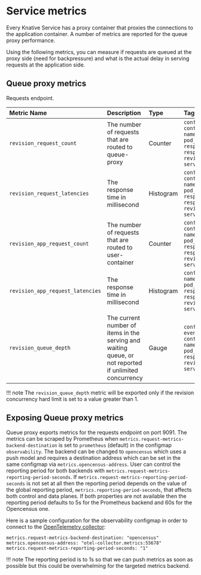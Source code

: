 # Service metrics

Every Knative Service has a proxy container that proxies the connections to the application container. A number of metrics are reported for the queue proxy performance.

Using the following metrics, you can measure if requests are queued at the proxy side (need for backpressure) and what is the actual delay in serving requests at the application side.

## Queue proxy metrics

Requests endpoint.

| Metric Name | Description | Type | Tags | Unit | Status |
|:-|:-|:-|:-|:-|:-|
| ```revision_request_count``` | The number of requests that are routed to queue-proxy | Counter | ```configuration_name```<br>```container_name```<br>```namespace_name```<br>```pod_name```<br>```response_code```<br>```response_code_class```<br>```revision_name```<br>```service_name``` | Dimensionless | Stable |
| ```revision_request_latencies``` | The response time in millisecond | Histogram | ```configuration_name```<br>```container_name```<br>```namespace_name```<br>```pod_name```<br>```response_code```<br>```response_code_class```<br>```revision_name```<br>```service_name``` |  Milliseconds | Stable |
| ```revision_app_request_count``` | The number of requests that are routed to user-container | Counter | ```configuration_name```<br>```container_name```<br>```namespace_name```<br>```pod_name```<br>```response_code```<br>```response_code_class```<br>```revision_name```<br>```service_name``` | Dimensionless | Stable |
| ```revision_app_request_latencies``` | The response time in millisecond |  Histogram | ```configuration_name```<br>```namespace_name```<br>```pod_name```<br>```response_code```<br>```response_code_class```<br>```revision_name```<br>```service_name``` | Milliseconds | Stable |
| ```revision_queue_depth``` | The current number of items in the serving and waiting queue, or not reported if unlimited concurrency | Gauge | ```configuration_name```<br>```event-display```<br>```container_name```<br>```namespace_name```<br>```pod_name```<br>```response_code_class```<br>```revision_name```<br>```service_name``` | Dimensionless | Stable |

!!! note
    The `revision_queue_depth` metric will be exported only if the revision concurrency hard limit is set to a value greater than 1.

## Exposing Queue proxy metrics

Queue proxy exports metrics for the requests endpoint on port 9091. The metrics can be scraped by Prometheus when `metrics.request-metrics-backend-destination` is set to `prometheus` (default) in the configmap `observability`. The backend can be changed to `opencensus` which uses a push model and requires a destination
address which can be set in the same configmap via `metrics.opencensus-address`. User can control the reporting period for both backends with
`metrics.request-metrics-reporting-period-seconds`. If `metrics.request-metrics-reporting-period-seconds` is not set at all then the reporting period depends on the value of the global reporting period, `metrics.reporting-period-seconds`, that affects both control and data planes. If both properties are not available then the reporting period defaults to 5s for the Prometheus backend and 60s for the Opencensus one.

Here is a sample configuration for the observability configmap in order to connect to the [OpenTelemetry collector](../../observability/metrics/collecting-metrics/#understanding-the-collector):

```
metrics.request-metrics-backend-destination: "opencensus"
metrics.opencensus-address: "otel-collector.metrics:55678"
metrics.request-metrics-reporting-period-seconds: "1"
```

!!! note
    The reporting period is to 1s so that we can push metrics as soon as possible but this could be overwhelming for the targeted metrics backend.
